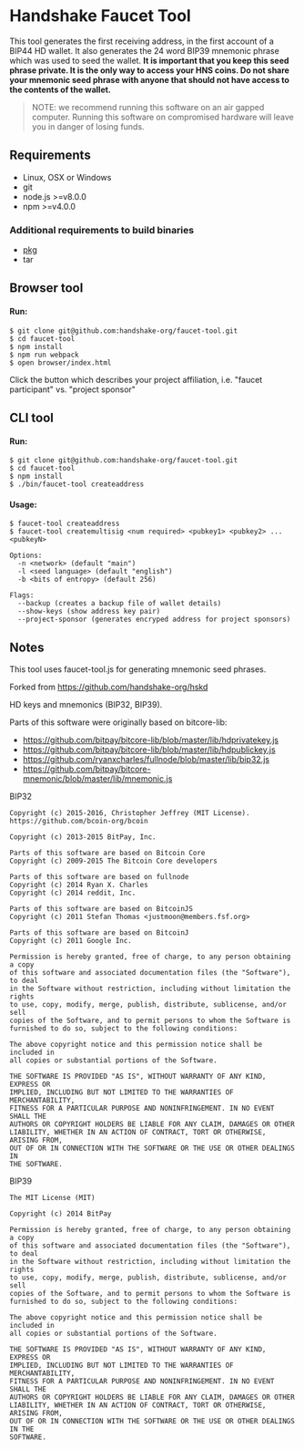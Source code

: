 # Handshake Faucet Tool
This tool generates the first receiving address, in the first account of a
BIP44 HD wallet. It also generates the 24 word BIP39 mnemonic phrase which was
used to seed the wallet. **It is important that you keep this seed phrase
private. It is the only way to access your HNS coins. Do not share your
mnemonic seed phrase with anyone that should not have access to the contents
of the wallet.**

>NOTE: we recommend running this software on an air gapped computer. Running
this software on compromised hardware will leave you in danger of losing funds.

## Requirements
* Linux, OSX or Windows
* git
* node.js >=v8.0.0
* npm >=v4.0.0

### Additional requirements to build binaries
* [ pkg ](https://github.com/zeit/pkg)
* tar

## Browser tool
#### Run:
```
$ git clone git@github.com:handshake-org/faucet-tool.git
$ cd faucet-tool
$ npm install
$ npm run webpack
$ open browser/index.html
```

Click the button which describes your project affiliation,
i.e. "faucet participant" vs. "project sponsor"

## CLI tool
#### Run:
```
$ git clone git@github.com:handshake-org/faucet-tool.git
$ cd faucet-tool
$ npm install
$ ./bin/faucet-tool createaddress
```

#### Usage:
```
$ faucet-tool createaddress
$ faucet-tool createmultisig <num required> <pubkey1> <pubkey2> ... <pubkeyN>

Options:
  -n <network> (default "main")
  -l <seed language> (default "english")
  -b <bits of entropy> (default 256)

Flags:
  --backup (creates a backup file of wallet details)
  --show-keys (show address key pair)
  --project-sponsor (generates encryped address for project sponsors)
```


## Notes

This tool uses faucet-tool.js for generating mnemonic seed phrases.

Forked from https://github.com/handshake-org/hskd

HD keys and mnemonics (BIP32, BIP39).

Parts of this software were originally based on bitcore-lib:

- https://github.com/bitpay/bitcore-lib/blob/master/lib/hdprivatekey.js
- https://github.com/bitpay/bitcore-lib/blob/master/lib/hdpublickey.js
- https://github.com/ryanxcharles/fullnode/blob/master/lib/bip32.js
- https://github.com/bitpay/bitcore-mnemonic/blob/master/lib/mnemonic.js

BIP32

```
Copyright (c) 2015-2016, Christopher Jeffrey (MIT License).
https://github.com/bcoin-org/bcoin

Copyright (c) 2013-2015 BitPay, Inc.

Parts of this software are based on Bitcoin Core
Copyright (c) 2009-2015 The Bitcoin Core developers

Parts of this software are based on fullnode
Copyright (c) 2014 Ryan X. Charles
Copyright (c) 2014 reddit, Inc.

Parts of this software are based on BitcoinJS
Copyright (c) 2011 Stefan Thomas <justmoon@members.fsf.org>

Parts of this software are based on BitcoinJ
Copyright (c) 2011 Google Inc.

Permission is hereby granted, free of charge, to any person obtaining a copy
of this software and associated documentation files (the "Software"), to deal
in the Software without restriction, including without limitation the rights
to use, copy, modify, merge, publish, distribute, sublicense, and/or sell
copies of the Software, and to permit persons to whom the Software is
furnished to do so, subject to the following conditions:

The above copyright notice and this permission notice shall be included in
all copies or substantial portions of the Software.

THE SOFTWARE IS PROVIDED "AS IS", WITHOUT WARRANTY OF ANY KIND, EXPRESS OR
IMPLIED, INCLUDING BUT NOT LIMITED TO THE WARRANTIES OF MERCHANTABILITY,
FITNESS FOR A PARTICULAR PURPOSE AND NONINFRINGEMENT. IN NO EVENT SHALL THE
AUTHORS OR COPYRIGHT HOLDERS BE LIABLE FOR ANY CLAIM, DAMAGES OR OTHER
LIABILITY, WHETHER IN AN ACTION OF CONTRACT, TORT OR OTHERWISE, ARISING FROM,
OUT OF OR IN CONNECTION WITH THE SOFTWARE OR THE USE OR OTHER DEALINGS IN
THE SOFTWARE.
```

BIP39

```
The MIT License (MIT)

Copyright (c) 2014 BitPay

Permission is hereby granted, free of charge, to any person obtaining a copy
of this software and associated documentation files (the "Software"), to deal
in the Software without restriction, including without limitation the rights
to use, copy, modify, merge, publish, distribute, sublicense, and/or sell
copies of the Software, and to permit persons to whom the Software is
furnished to do so, subject to the following conditions:

The above copyright notice and this permission notice shall be included in
all copies or substantial portions of the Software.

THE SOFTWARE IS PROVIDED "AS IS", WITHOUT WARRANTY OF ANY KIND, EXPRESS OR
IMPLIED, INCLUDING BUT NOT LIMITED TO THE WARRANTIES OF MERCHANTABILITY,
FITNESS FOR A PARTICULAR PURPOSE AND NONINFRINGEMENT. IN NO EVENT SHALL THE
AUTHORS OR COPYRIGHT HOLDERS BE LIABLE FOR ANY CLAIM, DAMAGES OR OTHER
LIABILITY, WHETHER IN AN ACTION OF CONTRACT, TORT OR OTHERWISE, ARISING FROM,
OUT OF OR IN CONNECTION WITH THE SOFTWARE OR THE USE OR OTHER DEALINGS IN THE
SOFTWARE.
```
